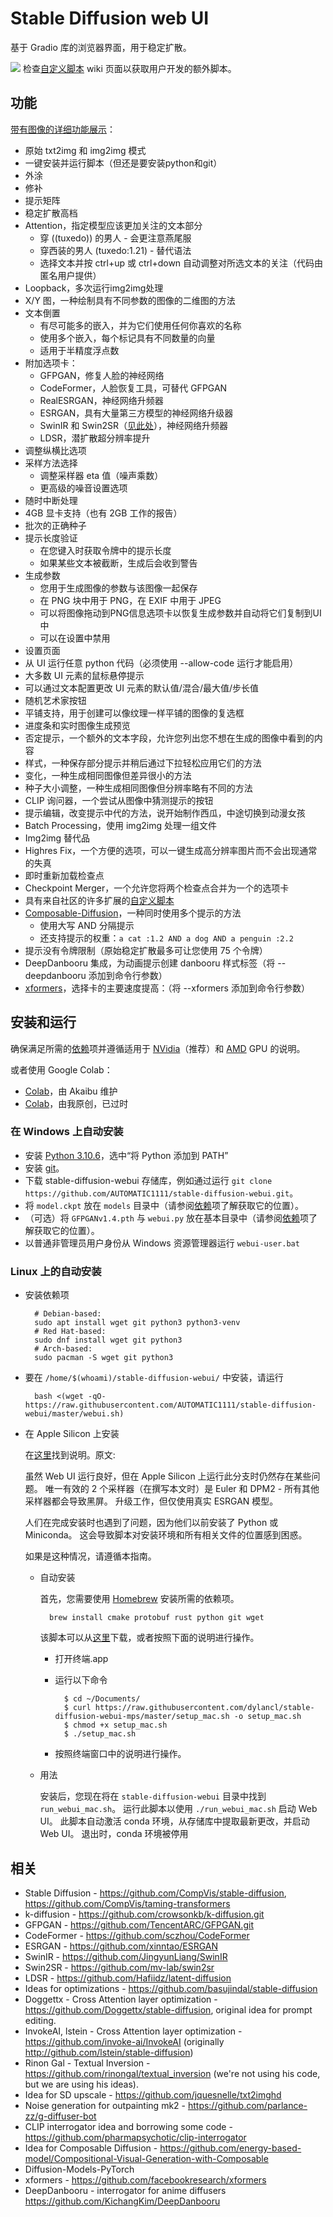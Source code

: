 # Stable Diffusion web UI
基于 Gradio 库的浏览器界面，用于稳定扩散。

![](./pic/txt2img_Screenshot.png)
检查[自定义脚本](https://github.com/AUTOMATIC1111/stable-diffusion-webui/wiki/Custom-Scripts) wiki 页面以获取用户开发的额外脚本。
## 功能
[带有图像的详细功能展示](https://github.com/AUTOMATIC1111/stable-diffusion-webui/wiki/Features)：

- 原始 txt2img 和 img2img 模式
- 一键安装并运行脚本（但还是要安装python和git）
- 外涂
- 修补
- 提示矩阵
- 稳定扩散高档
- Attention，指定模型应该更加关注的文本部分
	- 穿 ((tuxedo)) 的男人 - 会更注意燕尾服
	- 穿西装的男人 (tuxedo:1.21) - 替代语法
	- 选择文本并按 ctrl+up 或 ctrl+down 自动调整对所选文本的关注（代码由匿名用户提供）
- Loopback，多次运行img2img处理
- X/Y 图，一种绘制具有不同参数的图像的二维图的方法
- 文本倒置
	- 有尽可能多的嵌入，并为它们使用任何你喜欢的名称
	- 使用多个嵌入，每个标记具有不同数量的向量
	- 适用于半精度浮点数
- 附加选项卡：
	- GFPGAN，修复人脸的神经网络
	- CodeFormer，人脸恢复工具，可替代 GFPGAN
	- RealESRGAN，神经网络升频器
	- ESRGAN，具有大量第三方模型的神经网络升级器
	- SwinIR 和 Swin2SR（[见此处](https://github.com/AUTOMATIC1111/stable-diffusion-webui/pull/2092)），神经网络升频器
	- LDSR，潜扩散超分辨率提升
- 调整纵横比选项
- 采样方法选择
	- 调整采样器 eta 值（噪声乘数）
	- 更高级的噪音设置选项
- 随时中断处理
- 4GB 显卡支持（也有 2GB 工作的报告）
- 批次的正确种子
- 提示长度验证
	- 在您键入时获取令牌中的提示长度
	- 如果某些文本被截断，生成后会收到警告
- 生成参数
	- 您用于生成图像的参数与该图像一起保存
	- 在 PNG 块中用于 PNG，在 EXIF 中用于 JPEG
	- 可以将图像拖动到PNG信息选项卡以恢复生成参数并自动将它们复制到UI中
	- 可以在设置中禁用
- 设置页面
- 从 UI 运行任意 python 代码（必须使用 --allow-code 运行才能启用）
- 大多数 UI 元素的鼠标悬停提示
- 可以通过文本配置更改 UI 元素的默认值/混合/最大值/步长值
- 随机艺术家按钮
- 平铺支持，用于创建可以像纹理一样平铺的图像的复选框
- 进度条和实时图像生成预览
- 否定提示，一个额外的文本字段，允许您列出您不想在生成的图像中看到的内容
- 样式，一种保存部分提示并稍后通过下拉轻松应用它们的方法
- 变化，一种生成相同图像但差异很小的方法
- 种子大小调整，一种生成相同图像但分辨率略有不同的方法
- CLIP 询问器，一个尝试从图像中猜测提示的按钮
- 提示编辑，改变提示中代的方法，说开始制作西瓜，中途切换到动漫女孩
- Batch Processing，使用 img2img 处理一组文件
- Img2img 替代品
- Highres Fix，一个方便的选项，可以一键生成高分辨率图片而不会出现通常的失真
- 即时重新加载检查点
- Checkpoint Merger，一个允许您将两个检查点合并为一个的选项卡
- 具有来自社区的许多扩展的[自定义脚本](https://github.com/AUTOMATIC1111/stable-diffusion-webui/wiki/Custom-Scripts)
- [Composable-Diffusion](https://energy-based-model.github.io/Compositional-Visual-Generation-with-Composable-Diffusion-Models/)，一种同时使用多个提示的方法
	- 使用大写 AND 分隔提示
	- 还支持提示的权重：`a cat :1.2 AND a dog AND a penguin :2.2`
- 提示没有令牌限制（原始稳定扩散最多可让您使用 75 个令牌）
- DeepDanbooru 集成，为动画提示创建 danbooru 样式标签（将 --deepdanbooru 添加到命令行参数）
- [xformers](https://github.com/AUTOMATIC1111/stable-diffusion-webui/wiki/Xformers)，选择卡的主要速度提高：（将 --xformers 添加到命令行参数）

## 安装和运行
确保满足所需的[依赖](https://github.com/AUTOMATIC1111/stable-diffusion-webui/wiki/Dependencies)项并遵循适用于 [NVidia](https://github.com/AUTOMATIC1111/stable-diffusion-webui/wiki/Install-and-Run-on-NVidia-GPUs)（推荐）和 [AMD](https://github.com/AUTOMATIC1111/stable-diffusion-webui/wiki/Install-and-Run-on-AMD-GPUs) GPU 的说明。

或者使用 Google Colab：

- [Colab](https://colab.research.google.com/drive/1kw3egmSn-KgWsikYvOMjJkVDsPLjEMzl)，由 Akaibu 维护
- [Colab](https://colab.research.google.com/drive/1Iy-xW9t1-OQWhb0hNxueGij8phCyluOh)，由我原创，已过时

### 在 Windows 上自动安装
- 安装 [Python 3.10.6](https://www.python.org/downloads/windows/)，选中“将 Python 添加到 PATH”
- 安装 [git](https://git-scm.com/download/win)。
- 下载 stable-diffusion-webui 存储库，例如通过运行 `git clone https://github.com/AUTOMATIC1111/stable-diffusion-webui.git`。
- 将 `model.ckpt` 放在 `models` 目录中（请参阅[依赖](https://github.com/AUTOMATIC1111/stable-diffusion-webui/wiki/Dependencies)项了解获取它的位置）。
- （可选）将 `GFPGANv1.4.pth` 与 `webui.py` 放在基本目录中（请参阅[依赖](https://github.com/AUTOMATIC1111/stable-diffusion-webui/wiki/Dependencies)项了解获取它的位置）。
- 以普通非管理员用户身份从 Windows 资源管理器运行 `webui-user.bat`

### Linux 上的自动安装
- 安装依赖项

		# Debian-based:
		sudo apt install wget git python3 python3-venv
		# Red Hat-based:
		sudo dnf install wget git python3
		# Arch-based:
		sudo pacman -S wget git python3
- 要在 `/home/$(whoami)/stable-diffusion-webui/` 中安装，请运行

		bash <(wget -qO- https://raw.githubusercontent.com/AUTOMATIC1111/stable-diffusion-webui/master/webui.sh)
- 在 Apple Silicon 上安装

	在[这里](https://github.com/AUTOMATIC1111/stable-diffusion-webui/wiki/Installation-on-Apple-Silicon)找到说明。原文:
	
	虽然 Web UI 运行良好，但在 Apple Silicon 上运行此分支时仍然存在某些问题。 唯一有效的 2 个采样器（在撰写本文时）是 Euler 和 DPM2 - 所有其他采样器都会导致黑屏。 升级工作，但仅使用真实 ESRGAN 模型。

	人们在完成安装时也遇到了问题，因为他们以前安装了 Python 或 Miniconda。 这会导致脚本对安装环境和所有相关文件的位置感到困惑。

	如果是这种情况，请遵循本指南。
	
	- 自动安装

		首先，您需要使用 [Homebrew](https://brew.sh/) 安装所需的依赖项。

			brew install cmake protobuf rust python git wget

		该脚本可以从[这里](https://github.com/dylancl/stable-diffusion-webui-mps/blob/master/setup_mac.sh)下载，或者按照下面的说明进行操作。

		- 打开终端.app
		- 运行以下命令

				$ cd ~/Documents/
				$ curl https://raw.githubusercontent.com/dylancl/stable-diffusion-webui-mps/master/setup_mac.sh -o setup_mac.sh
				$ chmod +x setup_mac.sh
				$ ./setup_mac.sh
		- 按照终端窗口中的说明进行操作。
	- 用法

		安装后，您现在将在 `stable-diffusion-webui` 目录中找到 `run_webui_mac.sh`。 运行此脚本以使用 `./run_webui_mac.sh` 启动 Web UI。 此脚本自动激活 conda 环境，从存储库中提取最新更改，并启动 Web UI。 退出时，conda 环境被停用	
	
	
	
## 相关
- Stable Diffusion - https://github.com/CompVis/stable-diffusion, https://github.com/CompVis/taming-transformers
- k-diffusion - https://github.com/crowsonkb/k-diffusion.git
- GFPGAN - https://github.com/TencentARC/GFPGAN.git
- CodeFormer - https://github.com/sczhou/CodeFormer
- ESRGAN - https://github.com/xinntao/ESRGAN
- SwinIR - https://github.com/JingyunLiang/SwinIR
- Swin2SR - https://github.com/mv-lab/swin2sr
- LDSR - https://github.com/Hafiidz/latent-diffusion
- Ideas for optimizations - https://github.com/basujindal/stable-diffusion
- Doggettx - Cross Attention layer optimization - https://github.com/Doggettx/stable-diffusion, original idea for prompt editing.
- InvokeAI, lstein - Cross Attention layer optimization - https://github.com/invoke-ai/InvokeAI (originally http://github.com/lstein/stable-diffusion)
- Rinon Gal - Textual Inversion - https://github.com/rinongal/textual_inversion (we're not using his code, but we are using his ideas).
- Idea for SD upscale - https://github.com/jquesnelle/txt2imghd
- Noise generation for outpainting mk2 - https://github.com/parlance-zz/g-diffuser-bot
- CLIP interrogator idea and borrowing some code - https://github.com/pharmapsychotic/clip-interrogator
- Idea for Composable Diffusion - https://github.com/energy-based-model/Compositional-Visual-Generation-with-Composable
- Diffusion-Models-PyTorch
- xformers - https://github.com/facebookresearch/xformers
- DeepDanbooru - interrogator for anime diffusers https://github.com/KichangKim/DeepDanbooru

